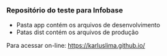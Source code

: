 ### Repositório do teste para Infobase


- Pasta app contém os arquivos de desenvolvimento
- Patas dist contém os arquivos de produção

Para acessar on-line: https://karluslima.github.io/